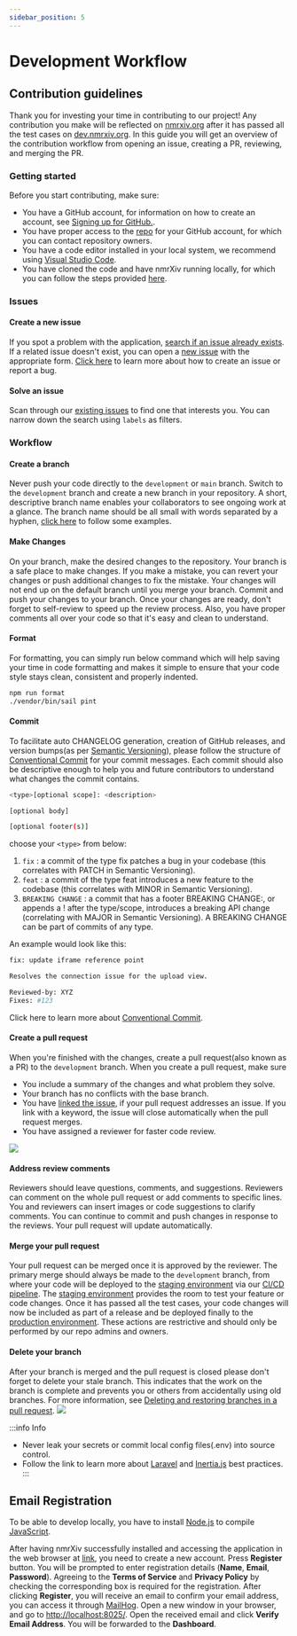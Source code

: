 ```yaml
---
sidebar_position: 5
---
```


# Development Workflow

## Contribution guidelines
Thank you for investing your time in contributing to our project! Any contribution you make will be reflected on [nmrxiv.org](https://nmrxiv.org) after it has passed all the test cases on [dev.nmrxiv.org](https://dev.nmrxiv.org). 
In this guide you will get an overview of the contribution workflow from opening an issue, creating a PR, reviewing, and merging the PR.

### Getting started
Before you start contributing, make sure:
* You have a GitHub account, for information on how to create an account, see [Signing up for GitHub.](https://docs.github.com/en/get-started/signing-up-for-github).
* You have proper access to the [repo](https://github.com/NFDI4Chem/nmrxiv) for your GitHub account, for which you can contact repository owners.
* You have a code editor installed in your local system, we recommend using [Visual Studio Code](https://code.visualstudio.com/).
* You have cloned the code and have nmrXiv running locally, for which you can follow the steps provided [here](https://docs.nmrxiv.org/docs/developer-guides/installation/development).

### Issues

#### Create a new issue
If you spot a problem with the application, [search if an issue already exists](https://github.com/NFDI4Chem/nmrxiv/issues). If a related issue doesn't exist, you can open a [new issue](https://github.com/NFDI4Chem/nmrxiv/issues/new/choose) with the appropriate form.
[Click here](https://docs.nmrxiv.org/docs/contributing/contributing-to-nmrxiv-app#did-you-find-a-bug) to learn more about how to create an issue or report a bug.

#### Solve an issue
Scan through our [existing issues](https://github.com/NFDI4Chem/nmrxiv/issues) to find one that interests you. You can narrow down the search using `labels` as filters.

### Workflow

#### Create a branch
Never push your code directly to the `development` or `main` branch. Switch to the `development` branch and create a new branch in your repository. A short, descriptive branch name enables your collaborators to see ongoing work at a glance. The branch name should be all small with words separated by a hyphen, [click here](https://github.com/NFDI4Chem/nmrxiv/branches) to follow some examples. 

#### Make Changes
On your branch, make the desired changes to the repository. Your branch is a safe place to make changes. If you make a mistake, you can revert your changes or push additional changes to fix the mistake. Your changes will not end up on the default branch until you merge your branch. Commit and push your changes to your branch. Once your changes are ready, don't forget to self-review to speed up the review process. Also, you have proper comments all over your code so that it's easy and clean to understand. 

#### Format
For formatting, you can simply run below command which will help saving your time in code formatting and makes it simple to ensure that your code style stays clean, consistent and properly indented.
```bash
npm run format
./vendor/bin/sail pint
```

#### Commit 
To facilitate auto CHANGELOG generation, creation of GitHub releases, and version bumps(as per [Semantic Versioning](https://semver.org/)), please follow the structure of [Conventional Commit](https://www.conventionalcommits.org/en/v1.0.0/) for your commit messages.
Each commit should also be descriptive enough to help you and future contributors to understand what changes the commit contains.
```bash
<type>[optional scope]: <description>

[optional body]

[optional footer(s)]
```
choose your `<type>` from below:
1. `fix` : a commit of the type fix patches a bug in your codebase (this correlates with PATCH in Semantic Versioning).
2. `feat` : a commit of the type feat introduces a new feature to the codebase (this correlates with MINOR in Semantic Versioning).
3. `BREAKING CHANGE` :  a commit that has a footer BREAKING CHANGE:, or appends a ! after the type/scope, introduces a breaking API change (correlating with MAJOR in Semantic Versioning). A BREAKING CHANGE can be part of commits of any type.

An example would look like this:
```bash
fix: update iframe reference point

Resolves the connection issue for the upload view. 

Reviewed-by: XYZ
Fixes: #123
```
Click here to learn more about [Conventional Commit](https://www.conventionalcommits.org/en/v1.0.0/).

#### Create a pull request
When you're finished with the changes, create a pull request(also known as a PR) to the `development` branch.
When you create a pull request, make sure
* You include a summary of the changes and what problem they solve. 
* Your branch has no conflicts with the base branch.
* You have [linked the issue](https://docs.github.com/en/issues/tracking-your-work-with-issues/linking-a-pull-request-to-an-issue), if your pull request addresses an issue. If you link with a keyword, the issue will close automatically when the pull request merges.
* You have assigned a reviewer for faster code review.
<img src="/img/pull_request.gif"/>

#### Address review comments
Reviewers should leave questions, comments, and suggestions. Reviewers can comment on the whole pull request or add comments to specific lines. You and reviewers can insert images or code suggestions to clarify comments.
You can continue to commit and push changes in response to the reviews. Your pull request will update automatically.

#### Merge your pull request
Your pull request can be merged once it is approved by the reviewer. The primary merge should always be made to the `development` branch, from where your code will be deployed to the [staging environment](https://dev.nmrxiv.org) via our [CI/CD pipeline](https://docs.nmrxiv.org/docs/developer-guides/ci-cd). The [staging environment](https://dev.nmrxiv.org) provides the room to test your feature or code changes. Once it has passed all the test cases, your code changes will now be included as part of a release and be deployed finally to the [production environment](https://nmrxiv.org). These actions are restrictive and should only be performed by our repo admins and owners. 

#### Delete your branch
After your branch is merged and the pull request is closed please don't forget to delete your stale branch. This indicates that the work on the branch is complete and prevents you or others from accidentally using old branches. For more information, see [Deleting and restoring branches in a pull request](https://docs.github.com/en/repositories/configuring-branches-and-merges-in-your-repository/managing-branches-in-your-repository/deleting-and-restoring-branches-in-a-pull-request).
<img src="/img/delete_branch.png"/>

:::info Info
* Never leak your secrets or commit local config files(.env) into source control.
* Follow the link to learn more about [Laravel](https://laravel.com/docs/9.x/readme) and [Inertia.js](https://inertiajs.com/) best practices.
:::

## Email Registration

To be able to develop locally, you have to install [Node.js](https://nodejs.org/en/download/) to compile [JavaScript](https://developer.mozilla.org/en-US/docs/Web/JavaScript). 

After having nmrXiv successfully installed and accessing the application in the web browser at [link](http://localhost), you need to create a new account. Press <b>Register</b> button. You will be prompted to enter registration details (<b>Name</b>, <b>Email</b>, <b>Password</b>). Agreeing to the <b>Terms of Service</b> and <b>Privacy Policy</b> by checking the corresponding box is required for the registration. After clicking <b>Register</b>, you will receive an email to confirm your email address, you can access it through [MailHog](https://github.com/mailhog/MailHog). Open a new window in your browser, and go to [http://localhost:8025/](http://localhost:8025/). Open the received email and click <b>Verify Email Address</b>. You will be forwarded to the <b>Dashboard</b>.
